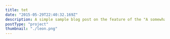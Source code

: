 ```yaml
---
title: tet
date: "2015-05-29T22:40:32.169Z"
description: A simple sample blog post on the feature of the "A somewhat minimally designed blog" template
postType: "project"
thumbnail: "./leon.png"
---
```

